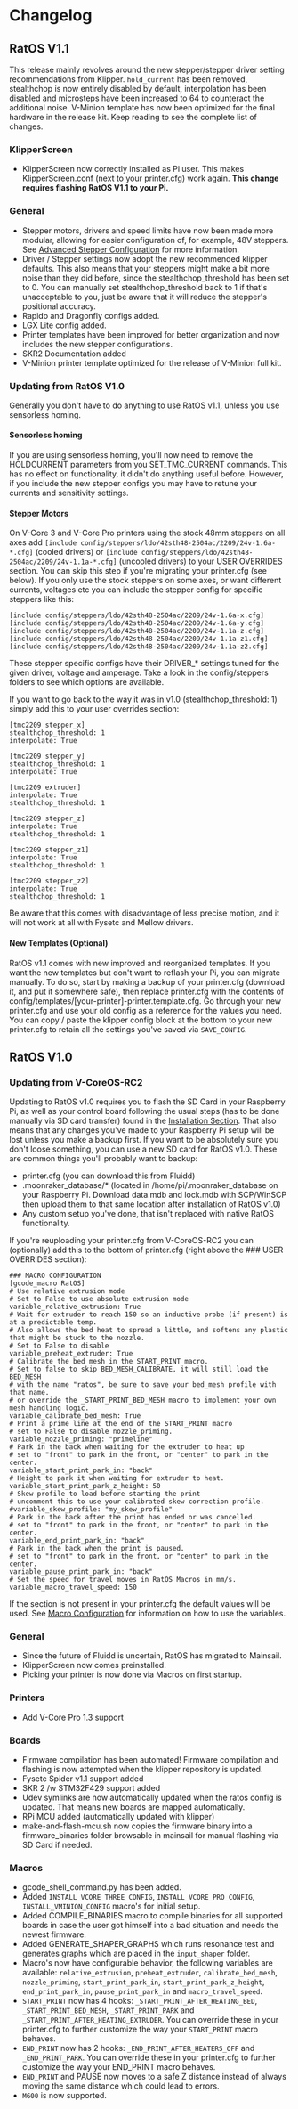 # Changelog

## RatOS V1.1

This release mainly revolves around the new stepper/stepper driver setting recommendations from Klipper. `hold_current` has been removed, stealthchop is now entirely disabled by default, interpolation has been disabled and microsteps have been increased to 64 to counteract the additional noise. V-Minion template has now been optimized for the final hardware in the release kit. Keep reading to see the complete list of changes.

### KlipperScreen

- KlipperScreen now correctly installed as Pi user. This makes KlipperScreen.conf (next to your printer.cfg) work again. **This change requires flashing RatOS V1.1 to your Pi.**

### General

- Stepper motors, drivers and speed limits have now been made more modular, allowing for easier configuration of, for example, 48V steppers. See [Advanced Stepper Configuration](/docs/configuration/advanced-stepper-configuration) for more information.
- Driver / Stepper settings now adopt the new recommended klipper defaults. This also means that your steppers might make a bit more noise than they did before, since the stealthchop_threshold has been set to 0. You can manually set stealthchop_threshold back to 1 if that's unacceptable to you, just be aware that it will reduce the stepper's positional accuracy.
- Rapido and Dragonfly configs added.
- LGX Lite config added.
- Printer templates have been improved for better organization and now includes the new stepper configurations.
- SKR2 Documentation added
- V-Minion printer template optimized for the release of V-Minion full kit.

### Updating from RatOS V1.0

Generally you don't have to do anything to use RatOS v1.1, unless you use sensorless homing.

#### Sensorless homing

If you are using sensorless homing, you'll now need to remove the HOLDCURRENT parameters from you SET_TMC_CURRENT commands. This has no effect on functionality, it didn't do anything useful before. However, if you include the new stepper configs you may have to retune your currents and sensitivity settings.

#### Stepper Motors

On V-Core 3 and V-Core Pro printers using the stock 48mm steppers on all axes add `[include config/steppers/ldo/42sth48-2504ac/2209/24v-1.6a-*.cfg]` (cooled drivers) or `[include config/steppers/ldo/42sth48-2504ac/2209/24v-1.1a-*.cfg]` (uncooled drivers) to your USER OVERRIDES section. You can skip this step if you're migrating your printer.cfg (see below).
If you only use the stock steppers on some axes, or want different currents, voltages etc you can include the stepper config for specific steppers like this:

```properties
[include config/steppers/ldo/42sth48-2504ac/2209/24v-1.6a-x.cfg]
[include config/steppers/ldo/42sth48-2504ac/2209/24v-1.6a-y.cfg]
[include config/steppers/ldo/42sth48-2504ac/2209/24v-1.1a-z.cfg]
[include config/steppers/ldo/42sth48-2504ac/2209/24v-1.1a-z1.cfg]
[include config/steppers/ldo/42sth48-2504ac/2209/24v-1.1a-z2.cfg]
```

These stepper specific configs have their DRIVER\_\* settings tuned for the given driver, voltage and amperage. Take a look in the config/steppers folders to see which options are available.

If you want to go back to the way it was in v1.0 (stealthchop_threshold: 1) simply add this to your user overrides section:

```properties
[tmc2209 stepper_x]
stealthchop_threshold: 1
interpolate: True

[tmc2209 stepper_y]
stealthchop_threshold: 1
interpolate: True

[tmc2209 extruder]
interpolate: True
stealthchop_threshold: 1

[tmc2209 stepper_z]
interpolate: True
stealthchop_threshold: 1

[tmc2209 stepper_z1]
interpolate: True
stealthchop_threshold: 1

[tmc2209 stepper_z2]
interpolate: True
stealthchop_threshold: 1
```

Be aware that this comes with disadvantage of less precise motion, and it will not work at all with Fysetc and Mellow drivers.

#### New Templates (Optional)

RatOS v1.1 comes with new improved and reorganized templates. If you want the new templates but don't want to reflash your Pi, you can migrate manually. To do so, start by making a backup of your printer.cfg (download it, and put it somewhere safe), then replace printer.cfg with the contents of config/templates/\[your-printer\]-printer.template.cfg. Go through your new printer.cfg and use your old config as a reference for the values you need. You can copy / paste the klipper config block at the bottom to your new printer.cfg to retain all the settings you've saved via `SAVE_CONFIG`.

## RatOS V1.0

### Updating from V-CoreOS-RC2

Updating to RatOS v1.0 requires you to flash the SD Card in your Raspberry Pi, as well as your control board following the usual steps (has to be done manually via SD card transfer) found in the [Installation Section](docs/installation). That also means that any changes you've made to your Raspberry Pi setup will be lost unless you make a backup first. If you want to be absolutely sure you don't loose something, you can use a new SD card for RatOS v1.0. These are common things you'll probably want to backup:

- printer.cfg (you can download this from Fluidd)
- .moonraker_database/\* (located in /home/pi/.moonraker_database on your Raspberry Pi. Download data.mdb and lock.mdb with SCP/WinSCP then upload them to that same location after installation of RatOS v1.0)
- Any custom setup you've done, that isn't replaced with native RatOS functionality.

If you're reuploading your printer.cfg from V-CoreOS-RC2 you can (optionally) add this to the bottom of printer.cfg (right above the ### USER OVERRIDES section):

```properties
### MACRO CONFIGURATION
[gcode_macro RatOS]
# Use relative extrusion mode
# Set to False to use absolute extrusion mode
variable_relative_extrusion: True
# Wait for extruder to reach 150 so an inductive probe (if present) is at a predictable temp.
# Also allows the bed heat to spread a little, and softens any plastic that might be stuck to the nozzle.
# Set to False to disable
variable_preheat_extruder: True
# Calibrate the bed mesh in the START_PRINT macro.
# Set to false to skip BED_MESH_CALIBRATE, it will still load the BED_MESH
# with the name "ratos", be sure to save your bed_mesh profile with that name.
# or override the _START_PRINT_BED_MESH macro to implement your own mesh handling logic.
variable_calibrate_bed_mesh: True
# Print a prime line at the end of the START_PRINT macro
# set to False to disable nozzle_priming.
variable_nozzle_priming: "primeline"
# Park in the back when waiting for the extruder to heat up
# set to "front" to park in the front, or "center" to park in the center.
variable_start_print_park_in: "back"
# Height to park it when waiting for extruder to heat.
variable_start_print_park_z_height: 50
# Skew profile to load before starting the print
# uncomment this to use your calibrated skew correction profile.
#variable_skew_profile: "my_skew_profile"
# Park in the back after the print has ended or was cancelled.
# set to "front" to park in the front, or "center" to park in the center.
variable_end_print_park_in: "back"
# Park in the back when the print is paused.
# set to "front" to park in the front, or "center" to park in the center.
variable_pause_print_park_in: "back"
# Set the speed for travel moves in RatOS Macros in mm/s.
variable_macro_travel_speed: 150
```

If the section is not present in your printer.cfg the default values will be used. See [Macro Configuration](/docs/configuration/macros) for information on how to use the variables.

### General

- Since the future of Fluidd is uncertain, RatOS has migrated to Mainsail.
- KlipperScreen now comes preinstalled.
- Picking your printer is now done via Macros on first startup.

### Printers

- Add V-Core Pro 1.3 support

### Boards

- Firmware compilation has been automated! Firmware compilation and flashing is now attempted when the klipper repository is updated.
- Fysetc Spider v1.1 support added
- SKR 2 /w STM32F429 support added
- Udev symlinks are now automatically updated when the ratos config is updated. That means new boards are mapped automatically.
- RPi MCU added (automatically updated with klipper)
- make-and-flash-mcu.sh now copies the firmware binary into a firmware_binaries folder browsable in mainsail for manual flashing via SD Card if needed.

### Macros

- gcode_shell_command.py has been added.
- Added `INSTALL_VCORE_THREE_CONFIG`, `INSTALL_VCORE_PRO_CONFIG`, `INSTALL_VMINION_CONFIG` macro's for initial setup.
- Added COMPILE_BINARIES macro to compile binaries for all supported boards in case the user got himself into a bad situation and needs the newest firmware.
- Added GENERATE_SHAPER_GRAPHS which runs resonance test and generates graphs which are placed in the `input_shaper` folder.
- Macro's now have configurable behavior, the following variables are available: `relative_extrusion`, `preheat_extruder`, `calibrate_bed_mesh`, `nozzle_priming`, `start_print_park_in`, `start_print_park_z_height`, `end_print_park_in`, `pause_print_park_in` and `macro_travel_speed`.
- `START_PRINT` now has 4 hooks: `_START_PRINT_AFTER_HEATING_BED`, `_START_PRINT_BED_MESH`, `_START_PRINT_PARK` and `_START_PRINT_AFTER_HEATING_EXTRUDER`. You can override these in your printer.cfg to further customize the way your `START_PRINT` macro behaves.
- `END_PRINT` now has 2 hooks: `_END_PRINT_AFTER_HEATERS_OFF` and `_END_PRINT_PARK`. You can override these in your printer.cfg to further customize the way your END_PRINT macro behaves.
- `END_PRINT` and PAUSE now moves to a safe Z distance instead of always moving the same distance which could lead to errors.
- `M600` is now supported.
